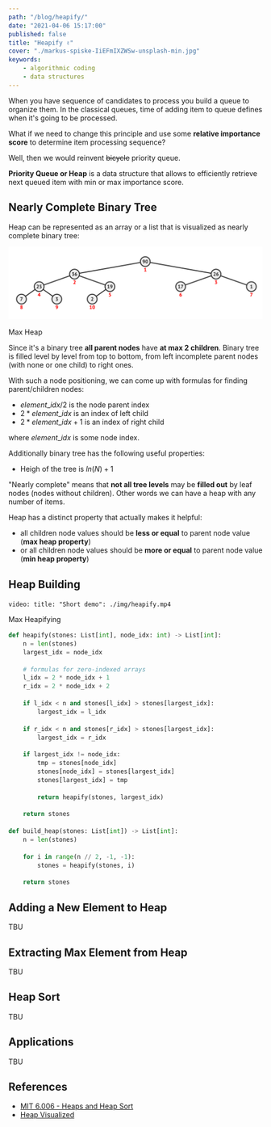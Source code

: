 ```yaml
---
path: "/blog/heapify/"
date: "2021-04-06 15:17:00"
published: false
title: "Heapify ✌️"
cover: "./markus-spiske-IiEFmIXZWSw-unsplash-min.jpg"
keywords:
    - algorithmic coding
    - data structures
---
```


When you have sequence of candidates to process you build a queue to organize them. In the classical queues, time of adding item to queue defines when it's going to be processed.

What if we need to change this principle and use some **relative importance score** to determine item processing sequence?

Well, then we would reinvent ~~bicycle~~ priority queue.

**Priority Queue or Heap** is a data structure that allows to efficiently retrieve next queued item with min or max importance score.

## Nearly Complete Binary Tree

Heap can be represented as an array or a list that is visualized as nearly complete binary tree:

![Max Heap](./img/max-heap.png "Max Heap")
<div class="image-title">Max Heap</div>

Since it's a binary tree **all parent nodes** have **at max 2 children**. Binary tree is filled level by level from top to bottom, from left incomplete parent nodes (with none or one child) to right ones.

With such a node positioning, we can come up with formulas for finding parent/children nodes:

- $element\_idx / 2$ is the node parent index
- $2 * element\_idx$ is an index of left child
- $2 * element\_idx + 1$ is an index of right child

where $element\_idx$ is some node index.

Additionally binary tree has the following useful properties:

- Heigh of the tree is $ln(N) + 1$

"Nearly complete" means that **not all tree levels** may be **filled out** by leaf nodes (nodes without children). Other words we can have a heap with any number of items.

Heap has a distinct property that actually makes it helpful:

- all children node values should be **less or equal** to parent node value (**max heap property**)
- or all children node values should be **more or equal** to parent node value (**min heap property**)

## Heap Building

`video: title: "Short demo": ./img/heapify.mp4`
<div class="image-title">Max Heapifying</div>

```python
def heapify(stones: List[int], node_idx: int) -> List[int]:
    n = len(stones)
    largest_idx = node_idx
    
    # formulas for zero-indexed arrays
    l_idx = 2 * node_idx + 1
    r_idx = 2 * node_idx + 2
    
    if l_idx < n and stones[l_idx] > stones[largest_idx]:
        largest_idx = l_idx
    
    if r_idx < n and stones[r_idx] > stones[largest_idx]:
        largest_idx = r_idx
    
    if largest_idx != node_idx:
        tmp = stones[node_idx]
        stones[node_idx] = stones[largest_idx]
        stones[largest_idx] = tmp
        
        return heapify(stones, largest_idx)
        
    return stones
    
def build_heap(stones: List[int]) -> List[int]:
    n = len(stones)
    
    for i in range(n // 2, -1, -1):
        stones = heapify(stones, i)
        
    return stones
```

## Adding a New Element to Heap

TBU

## Extracting Max Element from Heap

TBU

## Heap Sort

TBU

## Applications

TBU

## References

- <a target="_blank" rel="noopener nofollow" href="https://ocw.mit.edu/courses/electrical-engineering-and-computer-science/6-006-introduction-to-algorithms-fall-2011/lecture-videos/lecture-4-heaps-and-heap-sort/">MIT 6.006 - Heaps and Heap Sort</a>
- <a target="_blank" rel="noopener nofollow" href="https://visualgo.net/en/heap">Heap Visualized</a>